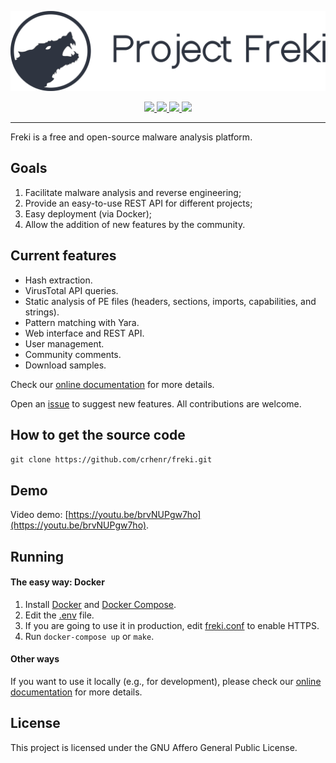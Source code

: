 <p align="center">
    <img src="freki/app/static/imgs/logos/dark_full.svg"/>
</p>

<p align="center">
    <a href="https://www.python.org/">
        <img src="https://img.shields.io/badge/python-3.x-blue?style=for-the-badge&logo=python"/>
    </a>
    <a href="https://www.codefactor.io/repository/github/crhenr/freki">
        <img src="https://img.shields.io/codefactor/grade/github/crhenr/freki?style=for-the-badge"/>
    </a>
    <a href="https://github.com/crhenr/freki/blob/master/LICENSE">
        <img src="https://img.shields.io/github/license/crhenr/freki?style=for-the-badge"/>
    </a>
    <img src="https://img.shields.io/badge/OS-GNU%2FLinux-red?style=for-the-badge&logo=linux"/>
</p>

---

Freki is a free and open-source malware analysis platform.

## Goals

1. Facilitate malware analysis and reverse engineering;
2. Provide an easy-to-use REST API for different projects;
3. Easy deployment (via Docker);
4. Allow the addition of new features by the community.

## Current features

- Hash extraction.
- VirusTotal API queries.
- Static analysis of PE files (headers, sections, imports, capabilities, and strings).
- Pattern matching with Yara.
- Web interface and REST API.
- User management.
- Community comments.
- Download samples.

Check our [online documentation](https://crhenr.github.io/freki) for more details.

Open an [issue](https://github.com/crhenr/freki/issues) to suggest new features. All contributions are welcome.

## How to get the source code
`git clone https://github.com/crhenr/freki.git`

## Demo

Video demo: [https://youtu.be/brvNUPgw7ho](https://youtu.be/brvNUPgw7ho).

## Running

#### The easy way: Docker
1. Install [Docker](https://docs.docker.com/get-docker/) and [Docker Compose](https://docs.docker.com/compose/install/).
2. Edit the [.env](.env) file.
3. If you are going to use it in production, edit [freki.conf](nginx/freki.conf) to enable HTTPS.
4. Run `docker-compose up` or `make`.

#### Other ways
If you want to use it locally (e.g., for development), please check our [online documentation](https://crhenr.github.io/freki) for more details.

## License

This project is licensed under the GNU Affero General Public License.
